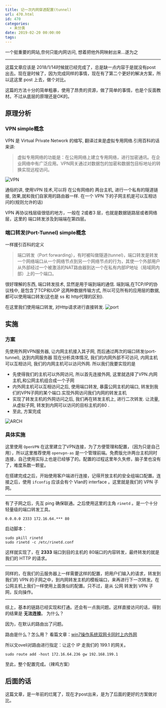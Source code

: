 ```yaml
---
title: 记一次内网穿透配置(tunnel)
url: 470.html
id: 470
categories:
  - 未分类
date: 2019-02-20 00:00:00
tags:
---
```


一个挺重要的网站,奈何只能内网访问, 想着把他外网映射出来...遂为之

* * *

这篇文章应该是 2018/1/14时候就已经完成了，总是缺一点内容于是就没有post 出去。现在是时候了，因为完成同样的事情，现在有了第二个更好的解决方案，所以这这里 post 上去，做个对比。

这篇的方法十分的简单粗暴，使用了昂贵的资源，做了简单的事情，也是个反面教材。不过从底层的原理还是OK的。

原理分析
----

### VPN simple概念

VPN 是 Virtual Private Network 的缩写, 翻译过来是虚拟专用网络.引用百科的话来讲:

> 虚拟专用网络的功能是：在公用网络上建立专用网络，进行加密通讯。在企业网络中有广泛应用。VPN网关通过对数据包的加密和数据包目标地址的转换实现远程访问。

![VPN](https://timgsa.baidu.com/timg?image&quality=80&size=b9999_10000&sec=1518414600419&di=f908309c6976739a03741121bb706d0b&imgtype=0&src=http%3A%2F%2Fs9.rr.itc.cn%2Fr%2FwapChange%2F20171_23_14%2Fa7zdid2847716173619.jpg)

通俗的讲, 使用VPN 技术,可以将 在公有网络的 两台主机, 进行一个私有的隧道链接, 效果,就和我们自家用的路由器一样. 在一个 VPN 下的子网主机是可以互相访问的(规则允许的话)

VPN 再协议栈层级很低的地方，一般在 2或者3 层，也就是数据链路层或者网络层，这里的 端口转发涉及到端端在第四层。

### 端口转发(Port-Tunnel) simple概念

一样援引百科的定义

> 端口转发（Port forwarding），有时被叫做隧道(tunnel)，端口转发是转发一个网络端口从一个网络节点到另一个网络节点的行为，其使一个外部用户从外部经过一个被激活的NAT路由器到达一个在私有内部IP地址（局域网内部）上的一个端口。

很好理解的东西, 端口转发技术, 显然是用于端到端的通信. 端到端,在TCP/IP的协议栈中, 是包含了TCP和UDP 这两种数据传输方式, 所以可见所有的应用层的数据, 都可以使用端口转发(这也是 ss 和 http代理的区别).

在这里我们使用端口转发, 对Http请求进行直接转发. ![port](http://img4.imgtn.bdimg.com/it/u=745504115,462270053&fm=27&gp=0.jpg)

实施
--

### 方案

先使用外网VPN服务器, 让内网主机接入其子网, 而后通过两次的端口转发(port-tunnel), 达到内网服务器 现在分析具体情况, 我们的内网外部不可访问, 内网主机可以互相访问, 我们的内网主机可以访问外网. 所以我们我要实现的是

*   先使得我们的主机可以外网访问, 所以首先连接外网, 这里就选择了VPN.内网主机,和公网主机组合成一个子网
*   内外网主机可以互相访问之后, 使用端口转发, 暴露公网主机的端口, 转发到我们的VPN子网的某个端口.实现外网访问我们内网的转发主机
*   实现了转发主机的外网访问之后, 我们再在转发主机上, 进行二次转发. 让流量,从虚拟子网, 转发到内网可以访问的目标主机的80 .
*   至此, 方案完成

![ARCH](https://i.loli.net/2018/02/12/5a810b0b4888d.png)

### 具体实施

这里使用 `OpenVPN` 在这里建立了VPN连接，为了方便管理和配置，（因为只是自己用），所以这里推荐使用 `openvpn-as` 是一个管理前端。免费版允许两台主机同时连接，自己使用实际上也是已经够了的。配置的过程这里年久失修，脑子里也没有了，难度系数一颗星。

在搭建完成之后，开始使用客户端进行连接，记得开放主机的安全组端口配置。连接之后，使用 `ifconfig` 应该会有个 Vlan的 interface 。这里就是我们的 VPN 子网。

* * *

有了子网之后，先互 ping 确保联通。之后使用这里的主角 `rinetd` 。是一个十分轻量级的端口转发工具。

    0.0.0.0 2333 172.16.64.*** 80

启动脚本：

    sudo pkill rinetd
    sudo rinetd -c /etc/rinetd.conf

这样就实现了，在 **2333** 端口到目的主机的 80端口的内容转发，最终转发的就是我们的 HTTP 的请求。

* * *

同样的，在我们的云服务器上一样需要这样的配置，把用户们输入的请求，转发到我们的 VPN 的子网之中，到内网转发主机的模板端口，来再进行下一次转发。在公网主机上我们一样使用上面类似的配置。只不过，是从 公网 转发到 VPN 子网，反向操作。

* * *

综上，基本的链路已经实现和打通。还会有一点我问题。这样直接访问的话，得到的结果是 **无法连接**。 为什么？

因为，在默认的路由出了问题。

路由是什么？怎么用？ 看篇文章：[win7操作系统双网卡同时上内外网](https://blog.csdn.net/renyiforever/article/details/77851012)

所以文oveli对路由进行指定：让这个 IP 走我们的 199.1 的网关。

    sudo route add -host 172.16.64.236 gw 192.168.199.1

至此，整个配置完成。（辣鸡方案）

后面的话
----

这篇文章，是一年前的烂尾了，现在才post出来，是为了后面的更好的方案做对比。